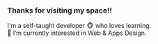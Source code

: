 <h3>Thanks for visiting my space!!</h3>


<Text>I'm a self-taught developer :monkey_face: who loves learning.</Text><br/>
<Text>👀 I’m currently interested in Web & Apps Design.<Text/>

<!---
MrMonoDev/MrMonoDev is a ✨ special ✨ repository because its `README.md` (this file) appears on your GitHub profile.
You can click the Preview link to take a look at your changes.
--->
